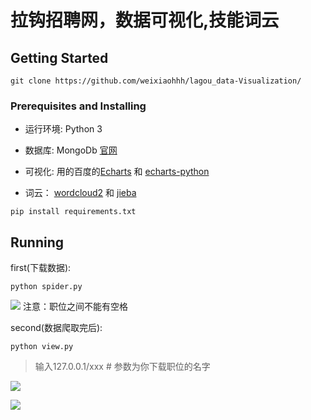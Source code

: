 # 拉钩招聘网，数据可视化,技能词云



## Getting Started
```git clone https://github.com/weixiaohhh/lagou_data-Visualization/```
### Prerequisites and Installing

- 运行环境: Python 3 

- 数据库: MongoDb [官网](https://www.mongodb.com/download-center)

- 可视化: 用的百度的[Echarts](echarts.baidu.com/) 和 [echarts-python](https://github.com/yufeiminds/echarts-python)
- 词云： [wordcloud2](https://github.com/timdream/wordcloud2.js) 和 [jieba](https://github.com/fxsjy/jieba)

```
pip install requirements.txt
```


## Running 

first(下载数据):
```
python spider.py
```

![](http://upload-images.jianshu.io/upload_images/2176378-04a6bf5d61cb4542.png?imageMogr2/auto-orient/strip%7CimageView2/2/w/1240)
注意：职位之间不能有空格

second(数据爬取完后):
```
python view.py
```
> 输入127.0.0.1/xxx     # 参数为你下载职位的名字


![](http://upload-images.jianshu.io/upload_images/2176378-84ee404be54f5a9d.png?imageMogr2/auto-orient/strip%7CimageView2/2/w/1240)


![](http://upload-images.jianshu.io/upload_images/2176378-399c7e1b6772a9ab.png?imageMogr2/auto-orient/strip%7CimageView2/2/w/1240)
